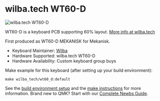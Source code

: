 # wilba.tech WT60-D

![wilba.tech WT60-D](https://cdn.shopify.com/s/files/1/1347/2157/products/Untitled-5_1800x1800.png?v=1563699242)

WT60-D is a keyboard PCB supporting 60% layout. [More info at wilba.tech](https://wilba.tech/)

First produced as WT60-D MEKANISK for Mekanisk.

* Keyboard Maintainer: [Wilba](https://github.com/Wilba)
* Hardware Supported: wilba.tech WT60-D
* Hardware Availability: Custom keyboard group buys

Make example for this keyboard (after setting up your build environment):

    make wilba_tech/wt60_d:default

See the [build environment setup](https://docs.qmk.fm/#/getting_started_build_tools) and the [make instructions](https://docs.qmk.fm/#/getting_started_make_guide) for more information. Brand new to QMK? Start with our [Complete Newbs Guide](https://docs.qmk.fm/#/newbs).
